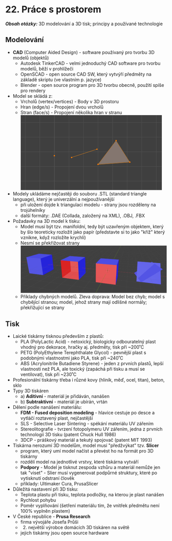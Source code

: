 # 22. Práce s prostorem

***Obsah otázky:*** 3D modelování a 3D tisk; principy a používané technologie

## Modelování
- **CAD** (Computer Aided Design) - software používaný pro tvorbu 3D modelů (objektů)
    * Autodesk TinkerCAD - velmi jednoduchý CAD software pro tvorbu modelů, běží v prohlížeči
    * OpenSCAD - open source CAD SW, který vytvýří předměty na základě skriptu (ve vlastním p. jazyce)
    * Blender - open source program pro 3D tvorbu obecně, použití spíše pro rendery
- Model se skládá z:
    * Vrcholů (vertex/vertices) - Body v 3D prostoru
    * Hran (edge/s) - Propojení dvou vrcholů
    * Stran (face/s) - Propojení několika hran v stranu  
![](res/22_Model_slozeni.png)
- Modely ukládáme nejčastěji do souboru .STL (standard triangle language), který je univerzální a nejpoužívanější
    * při uložení dojde k triangulaci modelu - strany jsou rozděleny na trojúhelníky
    * další formáty: .DAE (Collada, založený na XML), .OBJ, .FBX
- Požadavky na 3D model k tisku:
    * Model musí být tzv. manifoldní, tedy být uzavřeným objektem, který by šlo teoreticky rozložit jako papír (představte si to jako "kříž" který vznikne, když rozložíte krychli)  
    * Nesmí se překřižovat strany  
    ![](res/22_Model_errors.png)  
    * Příklady chybných modelů. Zleva doprava: Model bez chyb; model s chybějící stranou; model, jehož strany mají odlišné normály; překřižující se strany

## Tisk
- Laické tiskárny tisknou především z plastů:
    - PLA (PolyLactic Acid) - netoxický, biologicky odbouratelný plast vhodný pro dekorace, hračky aj. předměty, tisk při ~200˚C
    - PETG (PolyEthylene Terephthalate Glycol) - pevnější plast s podobnými vlastnostmi jako PLA, tisk při ~240˚C
    - ABS (Acrylonitrile Butadiene Styrene) - jeden z prvních plastů, lepší vlastnosti než PLA, ale toxický (zapáchá při tisku a musí se ventilovat), tisk při ~230˚C
- Profesionální tiskárny třeba i různé kovy (hliník, měď, ocel, titan), beton, sklo
- Typy 3D tiskáren
    - a) **Aditivní** - materiál je přidáván, nanášen
    - b) **Subtraktivní** - materiál je ubírán, vrtán
- Dělení podle nanášení materiálu:
    - **FDM - Fused deposition modeling** - hlavice cestuje po desce a vytláčí roztavený plast, nejčastější
    - SLS - Selective Laser Sintering - spékání materiálu UV zářením
    - Stereolitografie - tvrzení fotopolymeru UV zářením, jedna z prvních technologií 3D tisku (patent Chuck Hull 1986)
    - 3DCP - práškový materiál a tekutý spojovač (patent MIT 1993)
- Tiskárna nerozumí 3D modelům, model musí "předžvýkat" tzv. **Slicer**
    - program, který umí model načíst a převést ho na formát pro 3D tiskárny
    - rozdělí model na jednotlivé vrstvy, které tiskárna vytváří
    - **Podpory** - Model je tisknut zespoda vzhůru a materiál nemůže jen tak "viset" - Slier musí vygenerovat podpůrné struktury, které po vytisknutí odstraní člověk
    - příklady: Ultimaker Cura, PrusaSlicer
- Důležitá nastavení při 3D tisku:
    - Teplota plastu při tisku, teplota podložky, na kterou je plast nanášen
    - Rychlost pohybu
    - Poměr vyplňování (šetření materiálu tím, že vnitřek předmětu není 100% vyplněn plastem)
- V České republice - **Prusa Research**
    - firma vývojáře Josefa Průši
    - 2. největší výrobce domácích 3D tiskáren na světě
    - jejich tiskárny jsou open source hardware